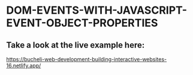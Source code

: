 # DOM-EVENTS-WITH-JAVASCRIPT-EVENT-OBJECT-PROPERTIES

## Take a look at the live example here:
https://bucheli-web-development-building-interactive-websites-16.netlify.app/
